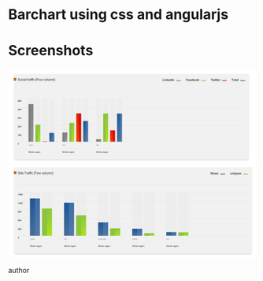 Barchart using css and angularjs
=======================================


Screenshots
==========

[![Four column](https://raw.githubusercontent.com/munawer-t/bar-chart-using-pure-css3-and-angularjs/master/screenshots/four-column.png.png)](#features)
[![Four column](https://raw.githubusercontent.com/munawer-t/bar-chart-using-pure-css3-and-angularjs/master/screenshots/two-column.png)](#features)


author
